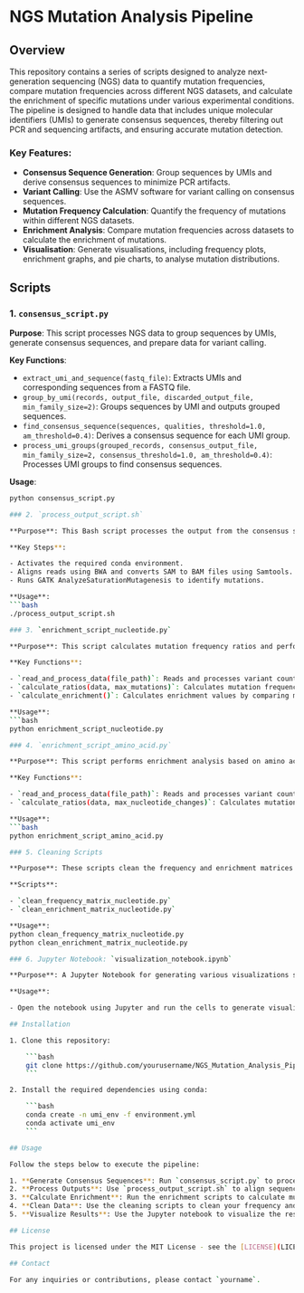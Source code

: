 # NGS Mutation Analysis Pipeline

## Overview

This repository contains a series of scripts designed to analyze next-generation sequencing (NGS) data to quantify mutation frequencies, compare mutation frequencies across different NGS datasets, and calculate the enrichment of specific mutations under various experimental conditions. The pipeline is designed to handle data that includes unique molecular identifiers (UMIs) to generate consensus sequences, thereby filtering out PCR and sequencing artifacts, and ensuring accurate mutation detection.

### Key Features:
- **Consensus Sequence Generation**: Group sequences by UMIs and derive consensus sequences to minimize PCR artifacts.
- **Variant Calling**: Use the ASMV software for variant calling on consensus sequences.
- **Mutation Frequency Calculation**: Quantify the frequency of mutations within different NGS datasets.
- **Enrichment Analysis**: Compare mutation frequencies across datasets to calculate the enrichment of mutations.
- **Visualisation**: Generate visualisations, including frequency plots, enrichment graphs, and pie charts, to analyse mutation distributions.

## Scripts

### 1. `consensus_script.py`

**Purpose**: This script processes NGS data to group sequences by UMIs, generate consensus sequences, and prepare data for variant calling.

**Key Functions**:
- `extract_umi_and_sequence(fastq_file)`: Extracts UMIs and corresponding sequences from a FASTQ file.
- `group_by_umi(records, output_file, discarded_output_file, min_family_size=2)`: Groups sequences by UMI and outputs grouped sequences.
- `find_consensus_sequence(sequences, qualities, threshold=1.0, am_threshold=0.4)`: Derives a consensus sequence for each UMI group.
- `process_umi_groups(grouped_records, consensus_output_file, min_family_size=2, consensus_threshold=1.0, am_threshold=0.4)`: Processes UMI groups to find consensus sequences.

**Usage**:
```bash
python consensus_script.py

### 2. `process_output_script.sh`

**Purpose**: This Bash script processes the output from the consensus script by aligning reads, converting file formats, and running the ASMV variant calling tool.

**Key Steps**:

- Activates the required conda environment.
- Aligns reads using BWA and converts SAM to BAM files using Samtools.
- Runs GATK AnalyzeSaturationMutagenesis to identify mutations.

**Usage**:
```bash
./process_output_script.sh

### 3. `enrichment_script_nucleotide.py`

**Purpose**: This script calculates mutation frequency ratios and performs enrichment analysis based on nucleotide sequences.

**Key Functions**:

- `read_and_process_data(file_path)`: Reads and processes variant count files.
- `calculate_ratios(data, max_mutations)`: Calculates mutation frequency ratios.
- `calculate_enrichment()`: Calculates enrichment values by comparing mutation frequencies across datasets.

**Usage**:
```bash
python enrichment_script_nucleotide.py

### 4. `enrichment_script_amino_acid.py`

**Purpose**: This script performs enrichment analysis based on amino acid sequences, similar to the nucleotide script.

**Key Functions**:

- `read_and_process_data(file_path)`: Reads and processes variant count files.
- `calculate_ratios(data, max_nucleotide_changes)`: Calculates mutation frequency ratios based on amino acid changes.

**Usage**:
```bash
python enrichment_script_amino_acid.py

### 5. Cleaning Scripts

**Purpose**: These scripts clean the frequency and enrichment matrices by applying specific filters based on amplicon ranges.

**Scripts**:

- `clean_frequency_matrix_nucleotide.py`
- `clean_enrichment_matrix_nucleotide.py`

**Usage**:
python clean_frequency_matrix_nucleotide.py
python clean_enrichment_matrix_nucleotide.py

### 6. Jupyter Notebook: `visualization_notebook.ipynb`

**Purpose**: A Jupyter Notebook for generating various visualizations such as frequency plots, enrichment graphs, pie charts, and violin plots.

**Usage**:

- Open the notebook using Jupyter and run the cells to generate visualizations.

## Installation

1. Clone this repository:

    ```bash
    git clone https://github.com/yourusername/NGS_Mutation_Analysis_Pipeline.git
    ```

2. Install the required dependencies using conda:

    ```bash
    conda create -n umi_env -f environment.yml
    conda activate umi_env
    ```

## Usage

Follow the steps below to execute the pipeline:

1. **Generate Consensus Sequences**: Run `consensus_script.py` to process your FASTQ files and generate consensus sequences.
2. **Process Outputs**: Use `process_output_script.sh` to align sequences and perform variant calling.
3. **Calculate Enrichment**: Run the enrichment scripts to calculate mutation enrichment based on nucleotides or amino acids.
4. **Clean Data**: Use the cleaning scripts to clean your frequency and enrichment matrices.
5. **Visualize Results**: Use the Jupyter notebook to visualize the results.

## License

This project is licensed under the MIT License - see the [LICENSE](LICENSE) file for details.

## Contact

For any inquiries or contributions, please contact `yourname`.


